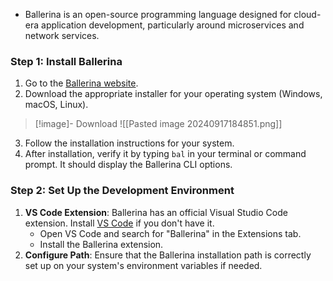 - Ballerina is an open-source programming language designed for cloud-era application development, particularly around microservices and network services.

### Step 1: **Install Ballerina**

1. Go to the [Ballerina website](https://ballerina.io/).
2. Download the appropriate installer for your operating system (Windows, macOS, Linux).
> [!image]- Download
> ![[Pasted image 20240917184851.png]]

3. Follow the installation instructions for your system.
4. After installation, verify it by typing `bal` in your terminal or command prompt. It should display the Ballerina CLI options.

### Step 2: **Set Up the Development Environment**

1. **VS Code Extension**: Ballerina has an official Visual Studio Code extension. Install [VS Code](https://code.visualstudio.com/) if you don't have it.
    - Open VS Code and search for "Ballerina" in the Extensions tab.
    - Install the Ballerina extension.
2. **Configure Path**: Ensure that the Ballerina installation path is correctly set up on your system's environment variables if needed.